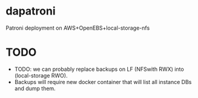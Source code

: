 # dapatroni

Patroni deployment on AWS+OpenEBS+local-storage-nfs


# TODO

- TODO: we can probably replace backups on LF (NFSwith RWX) into (local-storage RWO).
- Backups will require new docker container that will list all instance DBs and dump them.
